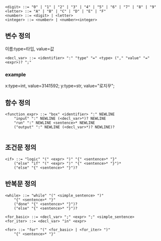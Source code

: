 ```bnf
<digit> ::= "0" | "1" | "2" | "3" | "4" | "5" | "6" | "7" | "8" | "9"
<letter> ::= "A" | "B" | "C" | "D" | "E" | "F"
<number> ::= <digit> | <letter>
<integer> ::= <number> | <number><integer>
```


## 변수 정의
이름:type=타입, value=값
```
<decl_var> ::= <identifier> ":" "type" "=" <type> ("," "value" "=" <expr>)? ";"
```
### example
x:type=int, value=3141592;
y:type=str, value="로지꾸";

## 함수 정의
```
<function_expr> ::= "box" <identifier> ":" NEWLINE
    "input" ":" NEWLINE (<decl_var>*)? NEWLINE
    "run" ":" NEWLINE <sentence>* NEWLINE
    ("output" ":" NEWLINE (<decl_var>*)? NEWLINE)?
    
```


## 조건문 정의

```
<if> ::= "logic" "(" <expr> ")" "{" <sentence>* "}"
    ("else" "if" "(" <expr> ")" "{" <sentence>* "}")*
    ("else" "{" <sentence>* "}")?
```

## 반복문 정의
```
<while> ::= "while" "(" <simple_sentence> ")"
    "{" <sentence>* "}"
    ("done" "{" <sentence>* "}")?
    ("else" "{" <sentence>* "}")?

<for_basic> ::= <decl_var> ";" <expr> ";" <simple_sentence>
<for_iter> ::= <decl_var> "in" <expr>

<for> ::= "for" "(" <for_basic> | <for_iter> ")"
    "{" <sentence>* "}"

```

